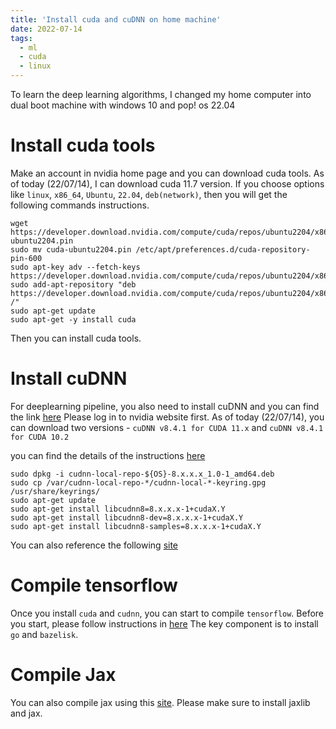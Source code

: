 ```yaml
---
title: 'Install cuda and cuDNN on home machine'
date: 2022-07-14
tags:
  - ml
  - cuda
  - linux
---
```


To learn the deep learning algorithms, I changed my home computer into dual boot machine with windows 10 and pop! os 22.04

# Install cuda tools

Make an account in nvidia home page and you can download cuda tools. As of today (22/07/14), I can download cuda 11.7 version. 
If you choose options like `linux`, `x86_64`, `Ubuntu`, `22.04`, `deb(network)`, then you will get the following commands 
instructions. 

```{shell}
wget https://developer.download.nvidia.com/compute/cuda/repos/ubuntu2204/x86_64/cuda-ubuntu2204.pin
sudo mv cuda-ubuntu2204.pin /etc/apt/preferences.d/cuda-repository-pin-600
sudo apt-key adv --fetch-keys https://developer.download.nvidia.com/compute/cuda/repos/ubuntu2204/x86_64/3bf863cc.pub
sudo add-apt-repository "deb https://developer.download.nvidia.com/compute/cuda/repos/ubuntu2204/x86_64/ /"
sudo apt-get update
sudo apt-get -y install cuda
```

Then you can install cuda tools. 

# Install cuDNN 

For deeplearning pipeline, you also need to install cuDNN and you can find the link [here](https://developer.nvidia.com/rdp/cudnn-download)
Please log in to nvidia website first. As of today (22/07/14), you can download two versions - `cuDNN v8.4.1 for CUDA 11.x`
and `cuDNN v8.4.1 for CUDA 10.2`

you can find the details of the instructions [here](https://docs.nvidia.com/deeplearning/cudnn/install-guide/index.html)

```{shell}
sudo dpkg -i cudnn-local-repo-${OS}-8.x.x.x_1.0-1_amd64.deb
sudo cp /var/cudnn-local-repo-*/cudnn-local-*-keyring.gpg /usr/share/keyrings/
sudo apt-get update
sudo apt-get install libcudnn8=8.x.x.x-1+cudaX.Y
sudo apt-get install libcudnn8-dev=8.x.x.x-1+cudaX.Y
sudo apt-get install libcudnn8-samples=8.x.x.x-1+cudaX.Y
```

You can also reference the following [site](https://medium.com/geekculture/installing-cudnn-and-cuda-toolkit-on-ubuntu-20-04-for-machine-learning-tasks-f41985fcf9b2)

# Compile tensorflow

Once you install `cuda` and `cudnn`, you can start to compile `tensorflow`. Before you start, please follow instructions in [here](https://www.tensorflow.org/install/source)
The key component is to install `go` and `bazelisk`. 

# Compile Jax

You can also compile jax using this [site](https://jax.readthedocs.io/en/latest/developer.html). Please make sure to install jaxlib and jax. 

